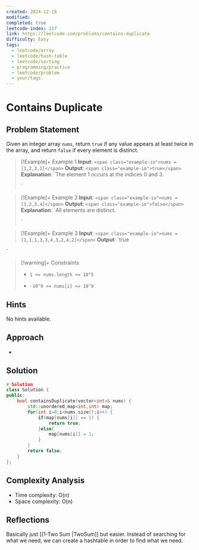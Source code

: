 ```yaml
---
created: 2024-12-18
modified: 
completed: true
leetcode-index: 217
link: https://leetcode.com/problems/contains-duplicate
difficulty: Easy
tags:
  - leetcode/array
  - leetcode/hash-table
  - leetcode/sorting
  - programming/practice
  - leetcode/problem
  - your/tags
---
```

# Contains Duplicate

## Problem Statement
Given an integer array `nums`, return `true` if any value appears at least twice in the array, and return `false` if every element is distinct.

 

>[!Example]+ Example 1
>**Input**: `<span class="example-io">nums = [1,2,3,1]</span>`
>**Output**: `<span class="example-io">true</span>`
>**Explanation**: `The element 1 occurs at the indices 0 and 3.
></div>`

>[!Example]+ Example 2
>**Input**: `<span class="example-io">nums = [1,2,3,4]</span>`
>**Output**: `<span class="example-io">false</span>`
>**Explanation**: `All elements are distinct.
></div>`

>[!Example]+ Example 3
>**Input**: `<span class="example-io">nums = [1,1,1,3,3,4,3,2,4,2]</span>`
>**Output**: `<span class="example-io">true</span>
</div>`

>[!warning]+ Constraints
>- `1 <= nums.length <= 10^5`
>
>- `-10^9 <= nums[i] <= 10^9`
## Hints
No hints available.
## Approach

- 
## Solution

```cpp
# Solution
class Solution {
public:
    bool containsDuplicate(vector<int>& nums) {
        std::unordered_map<int,int> map;
        for(int i=0;i<nums.size();i++) {
            if(map[nums[i]] == 1) {
                return true;
            }else{
                map[nums[i]] = 1;
            }
        }
        return false;
    }
};
```

## Complexity Analysis

- Time complexity:  O(n)
- Space complexity: O(n)

## Reflections

Basically just [[1-Two Sum |TwoSum]] but easier. Instead of searching for what we need, we can create a hashtable in order to find what we need.